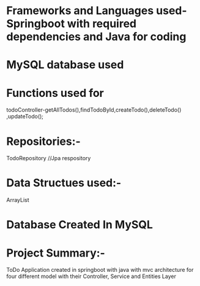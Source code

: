 # Frameworks and Languages used-Springboot with required dependencies and Java for coding
# MySQL database used
# Functions used for
todoController-getAllTodos(),findTodoById,createTodo(),deleteTodo() ,updateTodo();

# Repositories:-
TodoRepository //Jpa respository

# Data Structues used:-
ArrayList

# Database Created In MySQL


# Project Summary:-
ToDo  Application created in springboot with java  with mvc architecture for four different model with their Controller, Service and Entities Layer
